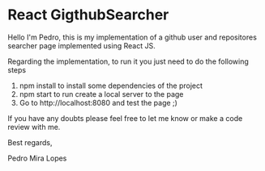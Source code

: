# React GigthubSearcher

Hello I'm Pedro, this is my implementation of a github user and repositores searcher page implemented using React JS.

Regarding the implementation, to run it you just need to do the following steps

1. npm install to install some dependencies of the project 
2. npm start to run create a local server to the page
3. Go to http://localhost:8080 and test the page ;)

If you have any doubts please feel free to let me know or make a code review with me.

Best regards,

Pedro Mira Lopes
